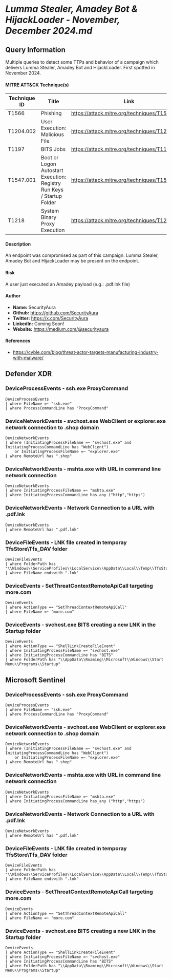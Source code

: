 # *Lumma Stealer, Amadey Bot & HijackLoader - November, December 2024.md*

## Query Information

Multiple queries to detect some TTPs and behavior of a campaign which delivers Lumma Stealer, Amadey Bot and HijackLoader.
First spotted in November 2024.

#### MITRE ATT&CK Technique(s)

| Technique ID | Title    | Link    |
| ---  | --- | --- |
| T1566 | Phishing | https://attack.mitre.org/techniques/T1566/ |
| T1204.002 | User Execution: Malicious File | https://attack.mitre.org/techniques/T1204/002/ |
| T1197 | BITS Jobs | https://attack.mitre.org/techniques/T1197/ |
| T1547.001 | Boot or Logon Autostart Execution: Registry Run Keys / Startup Folder | https://attack.mitre.org/techniques/T1547/001/ |
| T1218 | System Binary Proxy Execution | https://attack.mitre.org/techniques/T1218/ |

#### Description

An endpoint was compromised as part of this campaign. Lumma Stealer, Amadey Bot and HijackLoader may be present on the endpoint.

#### Risk

A user just executed an Amadey payload (e.g.: .pdf.lnk file)

#### Author <Optional>
- **Name:** SecurityAura
- **Github:** https://github.com/SecurityAura
- **Twitter:** https://x.com/SecurityAura
- **LinkedIn:** Coming Soon!
- **Website:** https://medium.com/@securityaura

#### References
- https://cyble.com/blog/threat-actor-targets-manufacturing-industry-with-malware/

## Defender XDR
### DeviceProcessEvents - ssh.exe ProxyCommand
```KQL
DeviceProcessEvents
| where FileName =~ "ssh.exe"
| where ProcessCommandLine has "ProxyCommand"
```

### DeviceNetworkEvents - svchost.exe WebClient or explorer.exe network connection to .shop domain
```KQL
DeviceNetworkEvents
| where (InitiatingProcessFileName =~ "svchost.exe" and InitiatingProcessCommandLine has "WebClient")
    or InitiatingProcessFileName =~ "explorer.exe"
| where RemoteUrl has ".shop"
```

### DeviceNetworkEvents - mshta.exe with URL in command line network connection
```KQL
DeviceNetworkEvents
| where InitiatingProcessFileName =~ "mshta.exe"
| where InitiatingProcessCommandLine has_any ("http","https")
```

### DeviceNetworkEvents - Network Connection to a URL with .pdf.lnk
```KQL
DeviceNetworkEvents
| where RemoteUrl has ".pdf.lnk"
```

### DeviceFileEvents - LNK file created in temporay TfsStore\Tfs_DAV folder
```KQL
DeviceFileEvents
| where FolderPath has "\\Windows\\ServiceProfiles\\LocalService\\AppData\\Local\\Temp\\TfsStore\\Tfs_DAV\\"
| where FileName endswith ".lnk"
```

### DeviceEvents - SetThreatContextRemoteApiCall targeting more.com
```KQL
DeviceEvents
| where ActionType == "SetThreadContextRemoteApiCall"
| where FileName =~ "more.com"
```

### DeviceEvents - svchost.exe BITS creating a new LNK in the Startup folder
```KQL
DeviceEvents
| where ActionType == "ShellLinkCreateFileEvent"
| where InitiatingProcessFileName =~ "svchost.exe"
| where InitiatingProcessCommandLine has "BITS"
| where FolderPath has "\\AppData\\Roaming\\Microsoft\\Windows\\Start Menu\\Programs\\Startup"
```

## Microsoft Sentinel
### DeviceProcessEvents - ssh.exe ProxyCommand
```KQL
DeviceProcessEvents
| where FileName =~ "ssh.exe"
| where ProcessCommandLine has "ProxyCommand"
```

### DeviceNetworkEvents - svchost.exe WebClient or explorer.exe network connection to .shop domain
```KQL
DeviceNetworkEvents
| where (InitiatingProcessFileName =~ "svchost.exe" and InitiatingProcessCommandLine has "WebClient")
    or InitiatingProcessFileName =~ "explorer.exe"
| where RemoteUrl has ".shop"
```

### DeviceNetworkEvents - mshta.exe with URL in command line network connection
```KQL
DeviceNetworkEvents
| where InitiatingProcessFileName =~ "mshta.exe"
| where InitiatingProcessCommandLine has_any ("http","https")
```

### DeviceNetworkEvents - Network Connection to a URL with .pdf.lnk
```KQL
DeviceNetworkEvents
| where RemoteUrl has ".pdf.lnk"
```

### DeviceFileEvents - LNK file created in temporay TfsStore\Tfs_DAV folder
```KQL
DeviceFileEvents
| where FolderPath has "\\Windows\\ServiceProfiles\\LocalService\\AppData\\Local\\Temp\\TfsStore\\Tfs_DAV\\"
| where FileName endswith ".lnk"
```

### DeviceEvents - SetThreatContextRemoteApiCall targeting more.com
```KQL
DeviceEvents
| where ActionType == "SetThreadContextRemoteApiCall"
| where FileName =~ "more.com"
```

### DeviceEvents - svchost.exe BITS creating a new LNK in the Startup folder
```KQL
DeviceEvents
| where ActionType == "ShellLinkCreateFileEvent"
| where InitiatingProcessFileName =~ "svchost.exe"
| where InitiatingProcessCommandLine has "BITS"
| where FolderPath has "\\AppData\\Roaming\\Microsoft\\Windows\\Start Menu\\Programs\\Startup"
```
